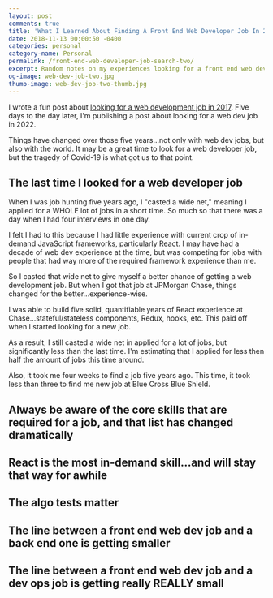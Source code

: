 ```yaml
---
layout: post
comments: true
title: 'What I Learned About Finding A Front End Web Developer Job In 2022'
date: 2018-11-13 00:00:50 -0400
categories: personal
category-name: Personal
permalink: /front-end-web-developer-job-search-two/
excerpt: Random notes on my experiences looking for a front end web developer job in 2022.
og-image: web-dev-job-two.jpg
thumb-image: web-dev-job-two-thumb.jpg
---
```


I wrote a fun post about <a href="/front-end-web-developer-job-search/">looking for a web development job in 2017</a>. Five days to the day later, I'm publishing a post about looking for a web dev job in 2022.

Things have changed over those five years...not only with web dev jobs, but also with the world. It may be a great time to look for a web developer job, but the tragedy of Covid-19 is what got us to that point.

<h2>The last time I looked for a web developer job</h2>
When I was job hunting five years ago, I "casted a wide net," meaning I applied for a WHOLE lot of jobs in a short time. So much so that there was a day when I had four interviews in one day.

I felt I had to this because I had little experience with current crop of in-demand JavaScript frameworks, particularly <a href="https://reactjs.org/">React</a>. I may have had a decade of web dev experience at the time, but was competing for jobs with people that had way more of the required framework experience than me.

So I casted that wide net to give myself a better chance of getting a web development job. But when I got that job at JPMorgan Chase, things changed for the better...experience-wise.

I was able to build five solid, quantifiable years of React experience at Chase...stateful/stateless components, Redux, hooks, etc. This paid off when I started looking for a new job.

As a result, I still casted a wide net in applied for a lot of jobs, but significantly less than the last time. I'm estimating that I applied for less then half the amount of jobs this time around.

Also, it took me four weeks to find a job five years ago. This time, it took less than three to find me new job at Blue Cross Blue Shield.

<h2>Always be aware of the core skills that are required for a job, and that list has changed dramatically</h2>

<h2>React is the most in-demand skill...and will stay that way for awhile</h2>

<h2>The algo tests matter</h2>

<h2>The line between a front end web dev job and a back end one is getting smaller</h2>

<h2>The line between a front end web dev job and a dev ops job is getting really REALLY small</h2>
